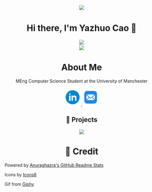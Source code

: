 <div id="header" align="center">
  <img src="https://media.giphy.com/media/WjfaoYXUwFViqbK66M/giphy.gif" width="285"/>
</div>
<h1 align="center">
Hi there, I'm Yazhuo Cao 👋
</h1>

<div align="center">
  <img align="center" src="https://github-readme-stats.vercel.app/api?username=gloc99&count_private=true&show_icons=true&hide_border=true&hide_title=true&line_height=30&theme=buefy" />
</div>

<!--
<div align="center">
  <img align="center" src="https://github-readme-streak-stats.herokuapp.com/?user=gloc99&hide_border=true&theme=tokyonight_duo" alt="mystreak"/>
</div>
-->


<!--
<div align="center">
  <img align="center" src="https://activity-graph.herokuapp.com/graph?username=gloc99&theme=minimal&hide_border=true&area=true&hide_title=true&bg_color=white"/>
</div>
-->

<div align="center">
  <img height=150 align="center" src="https://github-readme-stats.vercel.app/api/top-langs/?username=gloc99&layout=compact&hide=html&langs_count=10&theme=buefy" />
</div>

<h1 align="center">
  About Me
</h1>

<p align="center">
  MEng Computer Science Student at the University of Manchester <br><br/>
 
   <a href="https://www.linkedin.com/in/yazhuo-cao-012322216">
    <img src="icons/icons8-linkedin-circled.svg" width=55 height=55> 
  </a>
 <a href="mailto:yazhuo.cao@gmail.com">
    <img src="icons/icons8-mail-48.png" width=55 height=55>
  </a>
</p>

<h2 align="center">
  📝 Projects
</h2>

<div align="center">
  
<a href="https://github.com/GloC99/Bioschemas-Validator"> <img align="center" src="https://github-readme-stats.vercel.app/api/pin/?username=GloC99&repo=Bioschemas-Validator&show_owner=true&theme=buefy" /></a>
  
</div>


<h1 align="center">
  🎉 Credit
</h1>

Powered by [Anuraghazra's GitHub Readme Stats](https://github.com/anuraghazra/github-readme-stats)


Icons by <a target="_blank" href="https://icons8.com">Icons8</a>

Gif from [Giphy](https://giphy.com/stickers/)
<!--
**GloC99/GloC99** is a ✨ _special_ ✨ repository because its `README.md` (this file) appears on your GitHub profile.

Here are some ideas to get you started:

- 🔭 I’m currently working on ...
- 🌱 I’m currently learning ...
- 👯 I’m looking to collaborate on ...
- 🤔 I’m looking for help with ...
- 💬 Ask me about ...
- 📫 How to reach me: ...
- 😄 Pronouns: ...
- ⚡ Fun fact: ...
-->
